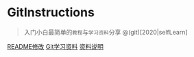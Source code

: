 # GitInstructions
>入门小白最简单的`教程`与`学习资料`分享
@(git)[2020|selfLearn]

[README修改](https://blog.csdn.net/zhaokaiqiang1992/article/details/41349819)
[Git学习资料](https://www.liaoxuefeng.com/wiki/896043488029600)
[资料说明](https://blog.csdn.net/nhgxxyy198990/article/details/80433005)

